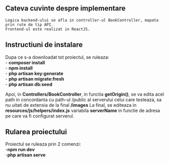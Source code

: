 ## Cateva cuvinte despre implementare
	Logica backend-ului se afla in controller-ul BookController, mapata prin rute de tip API.
	Frontend-ul este realizat in ReactJS.

## Instructiuni de instalare

Dupa ce s-a downloadat tot proiectul, se ruleaza:<br>
	- <b>composer install</b><br>
	- <b>npm install</b><br>
	- <b>php artisan key:generate</b><br>
	- <b>php artisan migrate:fresh</b><br>
	- <b>php artisan db:seed</b><br>
	
Apoi, in <b>Controllers/BookController</b>, in functia <b>getOrigin()</b>, se va edita acel path in concordanta cu path-ul /public al serverului celui care testeaza, sa nu uitati de extensia de la final <b>/images</b>
La final, se editeaza in <b>resources/js/helpers/index.js</b> variabila <b>serverName</b> in functie de adresa pe care va fi configurat serverul.

## Rularea proiectului

Proiectul se ruleaza prin 2 comenzi:<br>
	-<b>npm run dev</b><br>
	-<b>php artisan serve</b><br>
